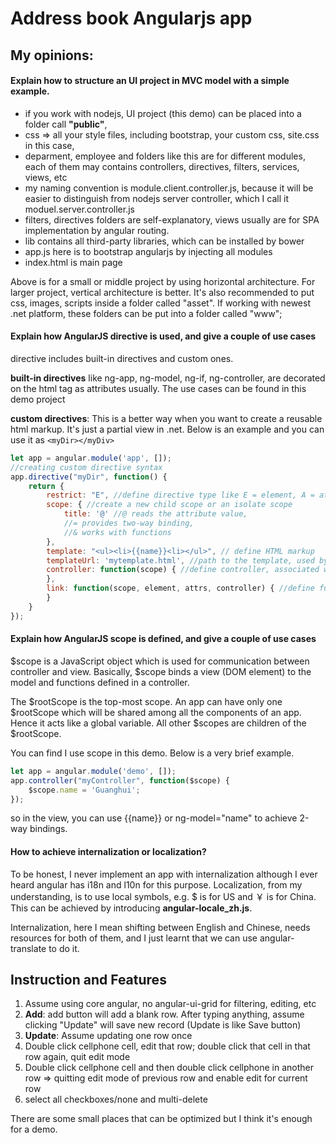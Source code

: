 # Address book Angularjs app

## My opinions:

#### Explain how to structure an UI project in MVC model with a simple example.

- if you work with nodejs, UI project (this demo) can be placed into a folder call **"public"**,
- css => all your style files, including bootstrap, your custom css, site.css in this case,
- deparment, employee and folders like this are for different modules, each of them may contains controllers, directives, filters, services, views, etc
- my naming convention is module.client.controller.js, because it will be easier to distinguish from nodejs server controller, which I call it moduel.server.controller.js
- filters, directives folders are self-explanatory, views usually are for SPA implementation by angular routing.
- lib contains all third-party libraries, which can be installed by bower
- app.js here is to bootstrap angularjs by injecting all modules
- index.html is main page

Above is for a small or middle project by using horizontal architecture. For larger project, vertical architecture is better. It's also recommended to put css, images, scripts inside a folder called "asset". If working with newest .net platform, these folders can be put into a folder called "www";

#### Explain how AngularJS directive is used, and give a couple of use cases

directive includes built-in directives and custom ones.

**built-in directives** like ng-app, ng-model, ng-if, ng-controller, are decorated on the html tag as attributes usually. The use cases can be found in this demo project

**custom directives**: This is a better way when you want to create a reusable html markup. It's just a partial view in .net. Below is an example and you can use it as `<myDir></myDiv>`

```javascript
let app = angular.module('app', []);
//creating custom directive syntax
app.directive("myDir", function() {
    return {
        restrict: "E", //define directive type like E = element, A = attribute, C = class, M = comment
        scope: { //create a new child scope or an isolate scope
            title: '@' //@ reads the attribute value,
            //= provides two-way binding,
            //& works with functions
        },
        template: "<ul><li>{{name}}<li></ul>", // define HTML markup
        templateUrl: 'mytemplate.html', //path to the template, used by the directive replace: true | false, // replace original markup with template yes/no transclude: true | false, // copy original HTML content yes/no
        controller: function(scope) { //define controller, associated with the directive
        },
        link: function(scope, element, attrs, controller) { //define function, used for DOM manipulation
        }
    }
});
```

#### Explain how AngularJS scope is defined, and give a couple of use cases

$scope is a JavaScript object which is used for communication between controller and view. Basically, $scope binds a view (DOM element) to the model and functions defined in a controller.

The $rootScope is the top-most scope. An app can have only one $rootScope which will be shared among all the components of an app. Hence it acts like a global variable. All other $scopes are children of the $rootScope.

You can find I use scope in this demo. Below is a very brief example.

```JavaScript
let app = angular.module('demo', []);
app.controller("myController", function($scope) {
    $scope.name = 'Guanghui';
});
```
so in the view, you can use {{name}} or ng-model="name" to achieve 2-way bindings.

#### How to achieve internalization or localization?

To be honest, I never implement an app with internalization although I ever heard angular has i18n and l10n for this purpose. Localization, from my understanding, is to use local symbols, e.g. $ is for US and ￥ is for China. This can be achieved by introducing **angular-locale_zh.js**.

Internalization, here I mean shifting between English and Chinese, needs resources for both of them, and I just learnt that we can use angular-translate to do it.

## Instruction and Features

1. Assume using core angular, no angular-ui-grid for filtering, editing, etc
2. **Add**: add button will add a blank row. After typing anything, assume clicking "Update" will save new record (Update is like Save button)
3. **Update**: Assume updating one row once
4. Double click cellphone cell, edit that row; double click that cell in that row again, quit edit mode
5. Double click cellphone cell and then double click cellphone in another row => quitting edit mode of previous row and enable edit for current row
6. select all checkboxes/none and multi-delete

There are some small places that can be optimized but I think it's enough for a demo.
